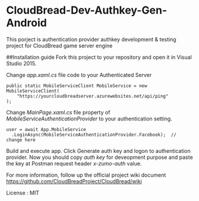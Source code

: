 # CloudBread-Dev-Authkey-Gen-Android
This porject is authentication provider authkey development &amp; testing project for CloudBread game server engine 

##Installation guide
Fork this project to your repository and open it in Visual Studio 2015. 

Change *app.xaml.cs* file code to your Authenticated Server
```
public static MobileServiceClient MobileService = new MobileServiceClient(
    "https://yourcloudbreadserver.azurewebsites.net/api/ping"
);
```

Change *MainPage.xaml.cs* file property of *MobileServiceAuthenticationProvider* to your authentication setting.
```
user = await App.MobileService
  .LoginAsync(MobileServiceAuthenticationProvider.Facebook);  // change here
```

Build and execute app. Click Generate auth key and logon to authentication provider. 
Now you should copy *auth key* for deveopment purpose and paste the key at Postman request header *x-zumo-auth* value.

For more information, follow up the official project wiki document 
https://github.com/CloudBreadProject/CloudBread/wiki 

License : MIT
